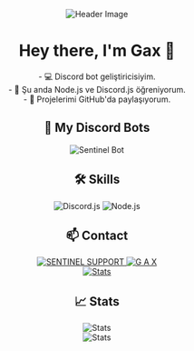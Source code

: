 <!-- Header -->
<p align="center">
  <img src="https://cdn.discordapp.com/attachments/919324400350818327/1098040648453607496/Yeni_Proje.png" alt="Header Image" draggable="false" />
</p>

<!-- Introduction -->
<h1 align="center">Hey there, I'm Gax 👋</h1>
<p align="center">
       - 💻 Discord bot geliştiricisiyim.<br>
       - 🌱 Şu anda Node.js ve Discord.js öğreniyorum.<br>
       - 🚀 Projelerimi GitHub'da paylaşıyorum.
</p>
       
<!-- Bots -->
<h2 align="center">🤖 My Discord Bots</h2>
<p align="center">
<img src="https://img.shields.io/badge/SENTINEL%20BOT-2c2c2c?style=for-the-badge&logo=discord&logoColor=FFB200&labelColor=000000&labelWidth=75" alt="Sentinel Bot" />
</p>
       
<!-- Skills -->
<h2 align="center">🛠️ Skills</h2>
<p align="center">
<img src="https://img.shields.io/badge/DISCORD%20JS-2c2c2c?style=for-the-badge&logo=discord&logoColor=FFB200&labelColor=000000" alt="Discord.js" />
<img src="https://img.shields.io/badge/NODE%20JS-2c2c2c?style=for-the-badge&logo=node.js&logoColor=FFB200&labelColor=000000" alt="Node.js" />
</p>

<!-- Contact -->
<h2 align="center">📫 Contact</h2>
<p align="center">
  <a href="https://discord.com/invite/W8fKz4yfE4"><img src="https://img.shields.io/badge/SENTINEL%20SUPPORT-2c2c2c?style=for-the-badge&logo=discord&logoColor=FFB200&labelColor=000000" alt="SENTINEL SUPPORT" />
  <a href="https://discord.com/users/480302663985004544"><img src="https://img.shields.io/badge/GAX-2c2c2c?style=for-the-badge&logo=discord&logoColor=FFB200&labelColor=000000" alt="G A X" /><br>
  <img src="https://komarev.com/ghpvc/?username=GaxCode&style=for-the-badge&color=000000&label=G%C3%B6r%C3%BCnt%C3%BClenme" alt="Stats" />
</a>
</p>


<!-- Stats -->
<h2 align="center">📈 Stats</h2>
<p align="center">
  <img src="https://github-readme-stats.vercel.app/api?username=GaxCode&count_private=true&show_icons=true&bg_color=000000&title_color=FFB200&text_color=FFFFFF&icon_color=FFB200&hide_border=true" alt="Stats" /><br>
  <img src="https://github-readme-stats.vercel.app/api/top-langs/?username=GaxCode&layout=compact&langs_count=6&bg_color=000000&title_color=FFB200&text_color=FFFFFF&hide_border=true" alt="Stats" />
</p>
